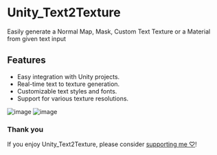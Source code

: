# Unity_Text2Texture
Easily generate a Normal Map, Mask, Custom Text Texture or a Material from given text input

## Features
- Easy integration with Unity projects.
- Real-time text to texture generation.
- Customizable text styles and fonts.
- Support for various texture resolutions.

![image](https://i.imgur.com/L0jbXrl.png)
![image](https://i.imgur.com/M4f4DAd.png)

### Thank you
If you enjoy Unity_Text2Texture, please consider [supporting me ♡](https://ko-fi.com/Dreadrith)!
